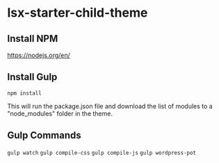 # lsx-starter-child-theme

## Install NPM
https://nodejs.org/en/

## Install Gulp
`npm install`

This will run the package.json file and download the list of modules to a "node_modules" folder in the theme.

## Gulp Commands
`gulp watch`
`gulp compile-css`
`gulp compile-js`
`gulp wordpress-pot`
